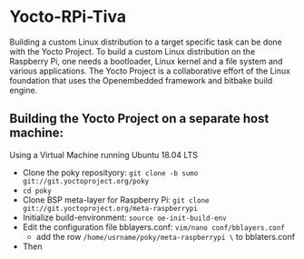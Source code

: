 # Yocto-RPi-Tiva
Building a custom Linux distribution to a target specific task can be done with the Yocto Project. To build a custom Linux distribution on the Raspberry Pi, one needs a bootloader, Linux kernel and a file system and various applications. The Yocto Project is a collaborative effort of the Linux foundation that uses the Openembedded framework and bitbake build engine.

## Building the Yocto Project on a separate host machine:
Using a Virtual Machine running Ubuntu 18.04 LTS
* Clone the poky reposityory: `git clone -b sumo git://git.yoctoproject.org/poky`
* `cd poky`
* Clone BSP meta-layer for Raspberry Pi: `git clone git://git.yoctoproject.org/meta-raspberrypi`
* Initialize build-environment: `source oe-init-build-env`
* Edit the configuration file bblayers.conf: `vim/nano conf/bblayers.conf`
  * add the row `/home/usrname/poky/meta-raspberrypi \` to bblaters.conf
* Then
